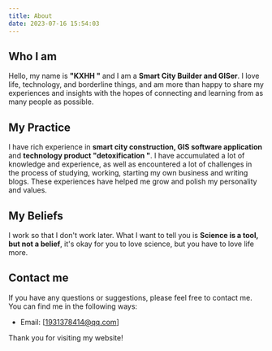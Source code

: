 ```yaml
---
title: About
date: 2023-07-16 15:54:03
---
```


## Who I am

Hello, my name is **"KXHH "** and I am a **Smart City Builder and GISer**. I love life, technology, and borderline things, and am more than happy to share my experiences and insights with the hopes of connecting and learning from as many people as possible.

## My Practice

I have rich experience in **smart city construction, GIS software application** and **technology product "detoxification "**. I have accumulated a lot of knowledge and experience, as well as encountered a lot of challenges in the process of studying, working, starting my own business and writing blogs. These experiences have helped me grow and polish my personality and values.

## My Beliefs

I work so that I don't work later. What I want to tell you is **Science is a tool, but not a belief**, it's okay for you to love science, but you have to love life more.

## Contact me

If you have any questions or suggestions, please feel free to contact me. You can find me in the following ways:

- Email: [1931378414@qq.com]

Thank you for visiting my website!
